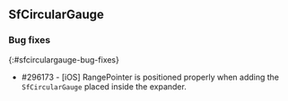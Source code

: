 ## SfCircularGauge

### Bug fixes
{:#sfcirculargauge-bug-fixes}

* \#296173 - [iOS] RangePointer is positioned properly when adding the `SfCircularGauge` placed inside the expander.


